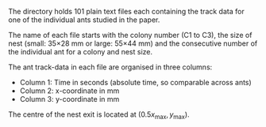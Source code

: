 The directory holds 101 plain text files each containing the track data for one
of the individual ants studied in the paper.

The name of each file starts with the colony number (C1 to C3), the size of nest
(small: 35×28 mm or large: 55×44 mm) and the consecutive number of the
individual ant for a colony and nest size.

The ant track-data in each file are organised in three columns:

- Column 1: Time in seconds (absolute time, so comparable across ants)
- Column 2: x-coordinate in mm
- Column 3: y-coordinate in mm

The centre of the nest exit is located at $(0.5 x_\mathrm{max},
y_\mathrm{max})$.
